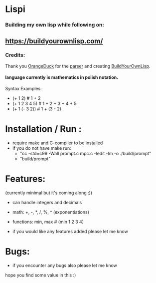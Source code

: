 # Lispi


### Building my own lisp while following on:

## https://buildyourownlisp.com/

### Credits:
Thank you <a href="https://github.com/orangeduck">OrangeDuck</a>
for the <a href="https://github.com/orangeduck/mpc">parser</a> and
creating <a href="https://github.com/orangeduck/BuildYourOwnLisp">BuildYourOwnLisp</a>.



#### language currently is mathematics in polish notation.

Syntax Examples:
- (+ 1 2) # 1 + 2
- (+ 1 2 3 4 5) # 1 + 2 + 3 + 4 + 5
- (+ 1 (- 3 2)) # 1 + (3 - 2)

# Installation / Run :
- require make and C-compiler to be installed
- if you do not have make run:
  - "cc -std=c99 -Wall prompt.c mpc.c -ledit -lm -o ./build/prompt"
  - "build/prompt"

# Features:
(currently minimal but it's coming along :))
- can handle integers and decimals
- math: +, -, *, /, %, ^ (exponentiations)
- functions: min, max # (min 1 2 3 4)

- if you would like any features added please let me know


# Bugs:
- if you encounter any bugs also please let me know

hope you find some value in this :)

